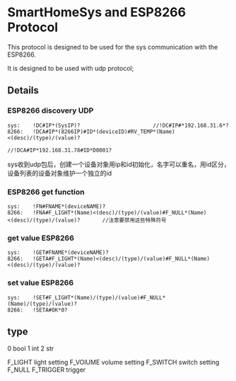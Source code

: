 # SmartHomeSys and ESP8266 Protocol

This protocol is designed to be used for the sys communication with the ESP8266.

It is designed to be used with udp protocol;

## Details

### ESP8266 discovery UDP

```
sys:    !DC#IP*(SysIP)?                       //!DC#IP#*192.168.31.6*?  
8266:   !DCA#IP*(8266IP)#ID*(deviceID)#RV_TEMP*(Name)<(desc)/(type)/(value)?     

//!DCA#IP*192.168.31.78#ID*D0001?
```
sys收到udp包后，创建一个设备对象用ip和id初始化，名字可以重名，用id区分， 设备列表的设备对象维护一个独立的id

### ESP8266 get function
```
sys:    !FN#FNAME*(deviceNAME)?
8266:   !FNA#F_LIGHT*(Name)<(desc)/(type)/(value)#F_NULL*(Name)<(desc)/(type)/(value)?       //注意要禁用这些特殊符号

```
### get value ESP8266
```
sys:    !GET#FNAME*(deviceNAME)?
8266:   !GETA#F_LIGHT*(Name)<(desc)/(type)/(value)#F_NULL*(Name)<(desc)/(type)/(value)?  
```
### set value ESP8266

```
sys:    !SET#F_LIGHT*(Name)/(type)/(value)#F_NULL*(Name)/(type)/(value)?
8266:   !SETA#OK*0?
```

## type

0   bool
1   int
2   str

F_LIGHT     light setting
F_VOlUME    volume setting
F_SWITCH    switch setting
F_NULL
F_TRIGGER   trigger